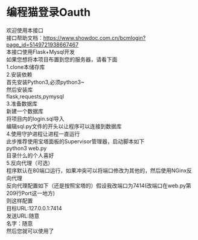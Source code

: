# 编程猫登录Oauth
欢迎使用本接口  
接口帮助文档：https://www.showdoc.com.cn/bcmlogin?page_id=5149721938667467  
本接口使用Flask+Mysql开发  
如果您想将本项目布置到您的服务器，请看下面  
1.clone本储存库  
2.安装依赖  
首先安装Python3,必须python3~  
然后安装库  
flask,requests,pymysql  
3.准备数据库  
新建一个数据库  
将项目内的login.sql导入  
编辑sql.py文件的开头以让程序可以连接到数据库  
4.使用守护进程让进程一直运行  
此步推荐使用宝塔面板的Supervisor管理器，启动脚本如下  
python3 web.py  
目录什么的个人喜好  
5.反向代理（可选）  
程序默认在80端口运行，如果冲突可以将端口修改为其他的，然后使用NGinx反向代理  
反向代理配置如下（还是按照宝塔的）假设我改端口为7414(改端口在web.py第209行Port这一地方)  
则这样配置  
目标URL:127.0.0.1:7414  
发送URL:随意  
名字：随意  
然后您就可以使用了  
